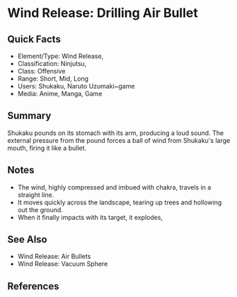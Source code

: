 # Wind Release: Drilling Air Bullet

## Quick Facts
- Element/Type: Wind Release,
- Classification: Ninjutsu,
- Class: Offensive
- Range: Short, Mid, Long
- Users: Shukaku, Naruto Uzumaki~game
- Media: Anime, Manga, Game

## Summary
Shukaku pounds on its stomach with its arm, producing a loud sound. The external pressure from the pound forces a ball of wind from Shukaku's large mouth, firing it like a bullet.

## Notes
- The wind, highly compressed and imbued with chakra, travels in a straight line.
- It moves quickly across the landscape, tearing up trees and hollowing out the ground.
- When it finally impacts with its target, it explodes,

## See Also

* Wind Release: Air Bullets
* Wind Release: Vacuum Sphere

## References
